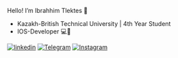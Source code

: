 Hello! I’m Ibrahhim Tlektes 👋 
- Kazakh-British Technical University | 4th Year Student
- IOS-Developer 💻📲

[![linkedin](https://img.shields.io/badge/LinkedIn-0077B5?style=for-the-badge&logo=linkedin&logoColor=white)](https://www.linkedin.com/in/tlkt7/)
[![Telegram](https://img.shields.io/badge/Telegram-2CA5E0?style=for-the-badge&logo=telegram&logoColor=white)](https://t.me/itlkt7)
[![Instagram](https://img.shields.io/badge/Instagram-E4405F?style=for-the-badge&logo=instagram&logoColor=white)](https://www.instagram.com/tlkt7/)


<!---
tlkt7/tlkt7 is a ✨ special ✨ repository because its `README.md` (this file) appears on your GitHub profile.
You can click the Preview link to take a look at your changes.
--->
